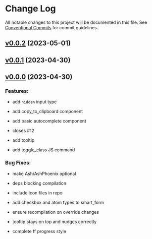 # Change Log

All notable changes to this project will be documented in this file.
See [Conventional Commits](Https://conventionalcommits.org) for commit guidelines.

<!-- changelog -->

## [v0.0.2](https://github.com/frankdugan3/pyro/compare/v0.0.1...v0.0.2) (2023-05-01)




## [v0.0.1](https://github.com/frankdugan3/pyro/compare/v0.0.0...v0.0.1) (2023-04-30)




## [v0.0.0](https://github.com/frankdugan3/pyro/compare/v0.0.0...v0.0.0) (2023-04-30)




### Features:

* add `hidden` input type

* add copy_to_clipboard component

* add basic autocomplete component

* closes #12

* add tooltip

* add toggle_class JS command

### Bug Fixes:

* make Ash/AshPhoenix optional

* deps blocking compilation

* include icon files in repo

* add checkbox and atom types to smart_form

* ensure recompilation on override changes

* tooltip stays on top and nudges correctly

* complete ff progress style
